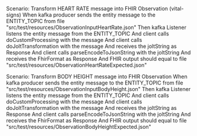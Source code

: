 Scenario: Transform HEART RATE message into FHIR Observation (vital-signs)
  When kafka producer sends the entity message to the ENTITY_TOPIC from file "src/test/resources/ObservationInputHeartRate.json"
  Then kafka Listener listens the entity message from the ENTITY_TOPIC
  And client calls doCustomProcessing with the message
  And client calls doJoltTransformation with the message
  And receives the joltString as Response
  And client calls parseEncodeToJsonString with the joltString
  And receives the FhirFormat as Response
  And FHIR output should equal to file "src/test/resources/ObservationHeartRateExpected.json"

Scenario: Transform BODY HEIGHT message into FHIR Observation
  When kafka producer sends the entity message to the ENTITY_TOPIC from file "src/test/resources/ObservationInputBodyHeight.json"
  Then kafka Listener listens the entity message from the ENTITY_TOPIC
  And client calls doCustomProcessing with the message
  And client calls doJoltTransformation with the message
  And receives the joltString as Response
  And client calls parseEncodeToJsonString with the joltString
  And receives the FhirFormat as Response
  And FHIR output should equal to file "src/test/resources/ObservationBodyHeightExpected.json"
